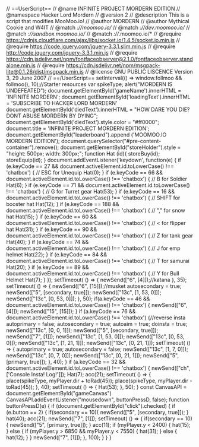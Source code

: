 // ==UserScript==
// @name         INFINITE PROJECT MORDERN EDITION
// @namespace    Hacker Lord Mordern
// @version        2
// @description  This is a script that modifies MooMoo.io!
// @author       MORDERN
// @author       Mythical Cookie and W4IT
// @match        *://moomoo.io/*
// @match        *://dev.moomoo.io/*
// @match        *://sandbox.moomoo.io/*
// @match        *://*.moomoo.io/*
// @require      https://cdnjs.cloudflare.com/ajax/libs/socket.io/1.4.5/socket.io.min.js
// @require      https://code.jquery.com/jquery-3.3.1.slim.min.js
// @require      http://code.jquery.com/jquery-3.3.1.min.js
// @require      https://cdn.jsdelivr.net/npm/fontfaceobserver@2.1.0/fontfaceobserver.standalone.min.js
// @require      https://cdn.jsdelivr.net/npm/msgpack-lite@0.1.26/dist/msgpack.min.js
// @license GNU PUBLIC LISCENCE Version 3, 29 June 2007
// ==/UserScript==
setInterval(() => window.follmoo && follmoo(), 10);//Starter resources
var spikeType;
alert("MORDERN IS UNDEFEATED");
document.getElementById('gameName').innerHTML = 'INFINITE MORDERN';
document.getElementById('loadingText').innerHTML = 'SUBSCRIBE TO HACKER LORD MORDERN'
document.getElementById('diedText').innerHTML = "HOW DARE YOU DIE? DONT ABUSE MORDERN BY DYING";
document.getElementById('diedText').style.color = "#ff0000";
document.title = 'INFINITE PROJECT MORDERN EDITION';
document.getElementById("leaderboard").append ('MOOMOO.IO MORDERN EDITION');
document.querySelector("#pre-content-container").remove();
document.getElementById("storeHolder").style = "height: 500px; width: 300px;";
function Hat (id){
    storeBuy(id);
    storeEquip(id);
}
document.addEventListener('keydown', function(e) {
    if (e.keyCode == 27 && document.activeElement.id.toLowerCase() !== 'chatbox') { // ESC for Unequip
        Hat(0);
    }
    if (e.keyCode == 66 && document.activeElement.id.toLowerCase() !== 'chatbox') { // B for Soldier
        Hat(6);
    }
    if (e.keyCode == 71 && document.activeElement.id.toLowerCase() !== 'chatbox') { // G for Turret gear
        Hat(53);
    }
    if (e.keyCode == 16 && document.activeElement.id.toLowerCase() !== 'chatbox') { // SHIFT for booster hat
        Hat(12);
    }
    if (e.keyCode == 188 && document.activeElement.id.toLowerCase() !== 'chatbox') { // "," for snow hat
        Hat(15);
    }
    if (e.keyCode == 60 && document.activeElement.id.toLowerCase() !== 'chatbox') { // < for flipper hat
        Hat(31);
    }
    if (e.keyCode == 90 && document.activeElement.id.toLowerCase() !== 'chatbox') { // Z for tank gear
        Hat(40);
    }
    if (e.keyCode == 74 && document.activeElement.id.toLowerCase() !== 'chatbox') { // J for emp helmet
        Hat(22);
    }
    if (e.keyCode == 84 && document.activeElement.id.toLowerCase() !== 'chatbox') { // T for samurai
        Hat(20);
    }
    if (e.keyCode == 89 && document.activeElement.id.toLowerCase() !== 'chatbox') { // Y for Bull Helmet
        Hat(7);
    }
});
 setTimeout( () => {
                newSend(["6", [4]]);//katana
            }, 35);
            setTimeout( () => {
                newSend(["6", [15]]);//musket
                autosecondary = true;
                newSend(["5", [secondary, true]]);
                newSend(["13c", [1, 53, 0]]);
                newSend(["13c", [0, 53, 0]]);
            }, 50);
if(a.keyCode == 46 && document.activeElement.id.toLowerCase() !== 'chatbox') {
        newSend(["6", [4]]);
        newSend(["15", [15]]);
}
if (a.keyCode == 76 && document.activeElement.id.toLowerCase() !== 'chatbox') {//reverse insta
        autoprimary = false;
        autosecondary = true;
        autoaim = true;
        doinsta = true;
        newSend(["13c", [0, 0, 1]]);
        newSend(["5", [secondary, true]]);
        newSend(["7", [1]]);
        newSend(["13c", [1, 53, 0]]);
        newSend(["13c", [0, 53, 0]]);
        newSend(["13c", [1, 21, 1]]);
        newSend(["13c", [0, 21, 1]]);
        setTimeout( () => {
            autoprimary = true;
            autosecondary = false;
            newSend(["13c", [1, 7, 0]]);
            newSend(["13c", [0, 7, 0]]);
            newSend(["13c", [0, 21, 1]]);
            newSend(["5", [primary, true]]);
        }, 40);
}
 if (a.keyCode == 32 && document.activeElement.id.toLowerCase() !== 'chatbox') {
     newSend(["ch", ['Console Insta! Log!']]);
        Hat(7);
        acc(21);
        setTimeout( () => {
            place(spikeType, myPlayer.dir + toRad(45));
            place(spikeType, myPlayer.dir - toRad(45));
        }, 40);
        setTimeout( () => {
            Hat(53);
        }, 50);
 }
const CanvasAPI = document.getElementById("gameCanvas")
CanvasAPI.addEventListener("mousedown", buttonPressD, false);
function buttonPressD(e) {
    if (document.getElementById("click").checked) {
        if (e.button == 2) {
            if(secondary == 10){
                newSend(["5", [secondary, true]]);
            }
            hat(40);
            acc(21);
            newSend(["7", [1]]);
            setTimeout( () => {
                if(secondary == 10){
                    newSend(["5", [primary, true]]);
                }
                acc(11);
                if (myPlayer.y < 2400) {
                    hat(15);
                } else {
                    if (myPlayer.y > 6850 && myPlayer.y < 7550) {
                        hat(31);
                    } else {
                        hat(12);
                    }
                }
                newSend(["7", [1]]);
            }, 100);
        }
    }
}
